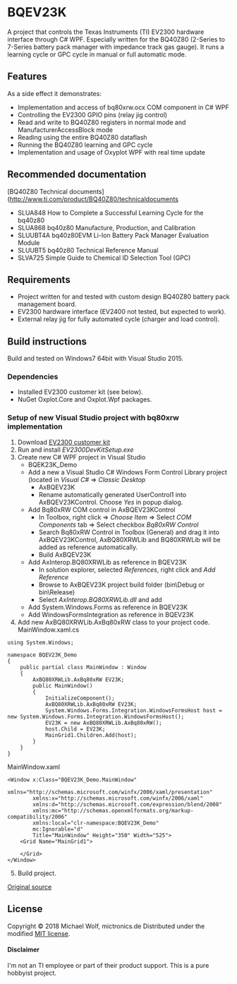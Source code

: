 # BQEV23K
A project that controls the Texas Instruments (TI) EV2300 hardware interface through C# WPF.
Especially written for the BQ40Z80 (2-Series to 7-Series battery pack manager with impedance track gas gauge). It runs a learning cycle or GPC cycle in manual or full automatic mode.

## Features
As a side effect it demonstrates:
- Implementation and access of bq80xrw.ocx COM component in C# WPF
- Controlling the EV2300 GPIO pins (relay jig control)
- Read and write to BQ40Z80 registers in normal mode and ManufacturerAccessBlock mode
- Reading using the entire BQ40Z80 dataflash
- Running the BQ40Z80 learning and GPC cycle
- Implementation and usage of Oxyplot WPF with real time update

## Recommended documentation

[BQ40Z80 Technical documents] (http://www.ti.com/product/BQ40Z80/technicaldocuments
- SLUA848 How to Complete a Successful Learning Cycle for the bq40z80
- SLUA868 bq40z80 Manufacture, Production, and Calibration
- SLUUBT4A bq40z80EVM Li-Ion Battery Pack Manager Evaluation Module
- SLUUBT5 bq40z80 Technical Reference Manual
- SLVA725 Simple Guide to Chemical ID Selection Tool (GPC)

## Requirements

- Project written for and tested with custom design BQ40Z80 battery pack management board.
- EV2300 hardware interface (EV2400 not tested, but expected to work).
- External relay jig for fully automated cycle (charger and load control).

## Build instructions
Build and tested on Windows7 64bit with Visual Studio 2015.

### Dependencies

- Installed EV2300 customer kit (see below).
- NuGet Oxplot.Core and Oxplot.Wpf packages.

### Setup of new Visual Studio project with bq80xrw implementation
1. Download [EV2300 customer kit](https://e2e.ti.com/support/power_management/battery_management/f/180/p/671348/2470529#2470529)
2. Run and install *EV2300DevKitSetup.exe*
3. Create new C# WPF project in Visual Studio
   - BQEK23K_Demo
   - Add a new a Visual Studio C# Windows Form Control Library project (located in *Visual C#* => *Classic Desktop*
     - AxBQEV23K
	 - Rename automatically generated UserControl1 into AxBQEV23KControl. Choose *Yes* in popup dialog.
   - Add Bq80xRW COM control in AxBQEV23KControl
     - In Toolbox, right click => *Choose Item* => Select *COM Components* tab => Select checkbox *Bq80xRW Control*
     - Search Bq80xRW Control in Toolbox (General) and drag it into AxBQEV23KControl, AxBQ80XRWLib and BQ80XRWLib will be added as reference automatically.
     - Build AxBQEV23K
   - Add AxInterop.BQ80XRWLib as reference in BQEV23K
     - In solution explorer, selected *References*, right click and *Add Reference*
	 - Browse to AxBQEV23K project build folder (bin\Debug or bin\Release)
	 - Select *AxInterop.BQ80XRWLib.dll* and add
   - Add System.Windows.Forms as reference in BQEV23K
   - Add WindowsFormsIntegration as reference in BQEV23K
4. Add new AxBQ80XRWLib.AxBq80xRW class to your project code.
MainWindow.xaml.cs
```
using System.Windows;

namespace BQEV23K_Demo
{
    public partial class MainWindow : Window
    {
        AxBQ80XRWLib.AxBq80xRW EV23K;
        public MainWindow()
        {
            InitializeComponent();
            AxBQ80XRWLib.AxBq80xRW EV23K;
            System.Windows.Forms.Integration.WindowsFormsHost host = new System.Windows.Forms.Integration.WindowsFormsHost();
            EV23K = new AxBQ80XRWLib.AxBq80xRW();
            host.Child = EV23K;
            MainGrid1.Children.Add(host);
        }
    }
}
```
MainWindow.xaml
```
<Window x:Class="BQEV23K_Demo.MainWindow"
        xmlns="http://schemas.microsoft.com/winfx/2006/xaml/presentation"
        xmlns:x="http://schemas.microsoft.com/winfx/2006/xaml"
        xmlns:d="http://schemas.microsoft.com/expression/blend/2008"
        xmlns:mc="http://schemas.openxmlformats.org/markup-compatibility/2006"
        xmlns:local="clr-namespace:BQEV23K_Demo"
        mc:Ignorable="d"
        Title="MainWindow" Height="350" Width="525">
    <Grid Name="MainGrid1">
        
    </Grid>
</Window>
```
5. Build project.

[Original source](http://e2e.ti.com/support/power_management/battery_management/f/180/p/640114/2363362#2363362)

## License

Copyright &copy; 2018 Michael Wolf, mictronics.de
Distributed under the modified [MIT license](LICENSE).

#### Disclaimer
I'm not an TI employee or part of their product support. This is a pure hobbyist project.